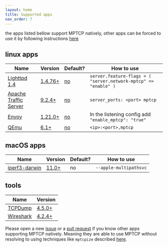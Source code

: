 ```yaml
---
layout: home
title: Supported apps
nav_order: 7
---
```

the apps listed bellow support MPTCP natively, other apps can be forced to use it by following instructions [here](installation.html#force-mptcp)

## linux apps

| Name | Version | Default? | How to use |
| --- | --- | --- | --- |
| [Lighttpd 1.4](https://www.lighttpd.net/) | [1.4.76+](https://github.com/lighttpd/lighttpd1.4/pull/132) | [no](https://redmine.lighttpd.net/projects/lighttpd/wiki/Server_feature-flagsDetails) | `server.feature-flags = ( "server.network-mptcp" => "enable" )` |
| [Apache Traffic Server](https://trafficserver.apache.org/) | [9.2.4+](https://github.com/apache/trafficserver/pull/10701#event-10945740888) | [no](https://docs.trafficserver.apache.org/en/latest/admin-guide/files/records.yaml.en.html) | `server_ports: <port> mptcp` |
| [Envoy](https://www.envoyproxy.io/) | [1.21.0+](https://github.com/envoyproxy/envoy/pull/18780) | [no](https://www.envoyproxy.io/docs/envoy/v1.21.6/api-v3/config/listener/v3/listener.proto#envoy-v3-api-field-config-listener-v3-listener-enable-mptcp) | In the listening config add `"enable_mptcp": "true"`|
| [QEmu](https://www.qemu.org/) | [6.1+](https://lore.kernel.org/qemu-devel/20210421112834.107651-1-dgilbert@redhat.com/) | [no](https://www.qemu.org/docs/master/interop/qemu-qmp-ref.html#qapidoc-48) | `<ip>:<port>,mptcp` |

<!-- | [Syzkaller](https://github.com/google/syzkaller) | [?+](https://github.com/google/syzkaller/pull/1579) | ? | ? |
| [Shadowsocks libev](https://github.com/shadowsocks/shadowsocks-libev) | [?](https://github.com/shadowsocks/shadowsocks-libev/pull/2902) | ? | ? |
| [Shadowsocks Rust](https://github.com/shadowsocks/shadowsocks-rust) | [?+](https://github.com/shadowsocks/shadowsocks-rust/pull/1157) | ? | ? | TODO=incomplete information-->

## macOS apps

| Name | Version | Default? | How to use |
| --- | --- | --- | --- |
| [iperf3-darwin](https://software.es.net/iperf/) | [11.0+](https://developer.apple.com/documentation/foundation/nsurlsessionmultipathservicetype?language=objc) | no | `--apple-multipathsvc` |

<!-- | SSH | [?+]() | no | | TODO=not enough info-->

## tools

| Name | Version |
| --- | --- |
| [TCPDump](https://www.tcpdump.org/) | [4.5.0+](https://github.com/the-tcpdump-group/tcpdump/commit/578dd316f3) |
| [Wireshark](https://www.wireshark.org/) | [4.2.4+](https://github.com/wireshark/wireshark/commit/3bc42dbf8e) |

Please open a new [issue](https://github.com/multipath-tcp/mptcp.dev/issues) or a [pull request](https://github.com/multipath-tcp/mptcp.dev/pulls) if you know other apps supporting MPTCP natively. Meaning they are able to use MPTCP without resolving to using techniques like `mptcpize` described [here](installation.html#force-mptcp).
